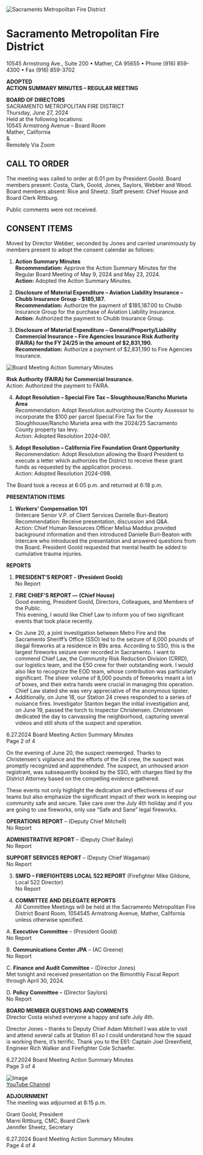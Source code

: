 <!-- Page 1 -->
![Sacramento Metropolitan Fire District](https://www.sacmetrofiredistrict.org/images/logo.png)

# Sacramento Metropolitan Fire District
10545 Armstrong Ave., Suite 200 • Mather, CA 95655 • Phone (916) 859-4300 • Fax (916) 859-3702

**ADOPTED**  
**ACTION SUMMARY MINUTES – REGULAR MEETING**  

**BOARD OF DIRECTORS**  
SACRAMENTO METROPOLITAN FIRE DISTRICT  
Thursday, June 27, 2024  
Held at the following locations:  
10545 Armstrong Avenue – Board Room  
Mather, California  
&  
Remotely Via Zoom  

## CALL TO ORDER
The meeting was called to order at 6:01 pm by President Goold. Board members present: Costa, Clark, Goold, Jones, Saylors, Webber and Wood. Board members absent: Rice and Sheetz. Staff present: Chief House and Board Clerk Rittburg.

Public comments were not received.

## CONSENT ITEMS
Moved by Director Webber, seconded by Jones and carried unanimously by members present to adopt the consent calendar as follows:

1. **Action Summary Minutes**  
   **Recommendation:** Approve the Action Summary Minutes for the Regular Board Meeting of May 9, 2024 and May 23, 2024.  
   **Action:** Adopted the Action Summary Minutes.

2. **Disclosure of Material Expenditure – Aviation Liability Insurance – Chubb Insurance Group - $185,187.**  
   **Recommendation:** Authorize the payment of $185,187.00 to Chubb Insurance Group for the purchase of Aviation Liability Insurance.  
   **Action:** Authorized the payment to Chubb Insurance Group.

3. **Disclosure of Material Expenditure – General/Property/Liability Commercial Insurance – Fire Agencies Insurance Risk Authority (FAIRA) for the FY 24/25 in the amount of $2,831,190.**  
   **Recommendation:** Authorize a payment of $2,831,190 to Fire Agencies Insurance.
<!-- Page 2 -->
![Board Meeting Action Summary Minutes](https://via.placeholder.com/768x993.png?text=Board+Meeting+Action+Summary+Minutes)

**Risk Authority (FAIRA) for Commercial Insurance.**  
Action: Authorized the payment to FAIRA.

4. **Adopt Resolution – Special Fire Tax – Sloughhouse/Rancho Murieta Area**  
Recommendation: Adopt Resolution authorizing the County Assessor to incorporate the $100 per parcel Special Fire Tax for the Sloughhouse/Rancho Murieta area with the 2024/25 Sacramento County property tax levy.  
Action: Adopted Resolution 2024-097.

5. **Adopt Resolution – California Fire Foundation Grant Opportunity**  
Recommendation: Adopt Resolution allowing the Board President to execute a letter which authorizes the District to receive these grant funds as requested by the application process.  
Action: Adopted Resolution 2024-098.

The Board took a recess at 6:05 p.m. and returned at 6:18 p.m.

**PRESENTATION ITEMS**

1. **Workers’ Compensation 101**  
(Intercare Senior V.P. of Client Services Danielle Buri-Beaton)  
Recommendation: Receive presentation, discussion and Q&A.  
Action: Chief Human Resources Officer Melisa Maddux provided background information and then introduced Danielle Buri-Beaton with Intercare who introduced the presentation and answered questions from the Board. President Goold requested that mental health be added to cumulative trauma injuries.

**REPORTS**

1. **PRESIDENT’S REPORT - (President Goold)**  
No Report

2. **FIRE CHIEF'S REPORT — (Chief House)**  
Good evening, President Goold, Directors, Colleagues, and Members of the Public.  
This evening, I would like Chief Law to inform you of two significant events that took place recently.  
- On June 20, a joint investigation between Metro Fire and the Sacramento Sheriff’s Office (SSO) led to the seizure of 8,000 pounds of illegal fireworks at a residence in B9s area. According to SSO, this is the largest fireworks seizure ever recorded in Sacramento. I want to commend Chief Law, the Community Risk Reduction Division (CRRD), our logistics team, and the E50 crew for their outstanding work. I would also like to recognize the EOD team, whose contribution was particularly significant. The sheer volume of 8,000 pounds of fireworks meant a lot of boxes, and their extra hands were crucial in managing this operation. Chief Law stated she was very appreciative of the anonymous tipster.  
- Additionally, on June 18, our Station 24 crews responded to a series of nuisance fires. Investigator Stanton began the initial investigation and, on June 19, passed the torch to Inspector Christensen. Christensen dedicated the day to canvassing the neighborhood, capturing several videos and still shots of the suspect and operation.  

6.27.2024 Board Meeting Action Summary Minutes  
Page 2 of 4
<!-- Page 3 -->
On the evening of June 20, the suspect reemerged. Thanks to Christensen's vigilance and the efforts of the 24 crew, the suspect was promptly recognized and apprehended. The suspect, an unhoused arson registrant, was subsequently booked by the SSO, with charges filed by the District Attorney based on the compelling evidence gathered.

These events not only highlight the dedication and effectiveness of our teams but also emphasize the significant impact of their work in keeping our community safe and secure. Take care over the July 4th holiday and if you are going to use fireworks, only use “Safe and Sane” legal fireworks.

**OPERATIONS REPORT** – (Deputy Chief Mitchell)  
No Report

**ADMINISTRATIVE REPORT** – (Deputy Chief Bailey)  
No Report

**SUPPORT SERVICES REPORT** – (Deputy Chief Wagaman)  
No Report

3. **SMFD – FIREFIGHTERS LOCAL 522 REPORT** (Firefighter Mike Gildone, Local 522 Director)  
No Report

4. **COMMITTEE AND DELEGATE REPORTS**  
All Committee Meetings will be held at the Sacramento Metropolitan Fire District Board Room, 1054545 Armstrong Avenue, Mather, California unless otherwise specified.

A. **Executive Committee** – (President Goold)  
No Report

B. **Communications Center JPA** – (AC Greene)  
No Report

C. **Finance and Audit Committee** – (Director Jones)  
Met tonight and received presentation on the Bimonthly Fiscal Report through April 30, 2024.

D. **Policy Committee** – (Director Saylors)  
No Report

**BOARD MEMBER QUESTIONS AND COMMENTS**  
Director Costa wished everyone a happy and safe July 4th.

Director Jones – thanks to Deputy Chief Adam Mitchell I was able to visit and attend several calls at Station 61 so I could understand how the squad is working there, it’s terrific. Thank you to the E61: Captain Joel Greenfield, Engineer Rich Walker and Firefighter Cole Schaefer.

6.27.2024 Board Meeting Action Summary Minutes  
Page 3 of 4
<!-- Page 4 -->
![Image](https://metrofire.ca.gov/2024-06-27-board-meeting)  
[YouTube Channel](https://www.youtube.com/channel/UC9t-uKlc_oUGNrmogdQ_QA)  

**ADJOURNMENT**  
The meeting was adjourned at 8:15 p.m.  

Grant Goold, President  
Marni Rittburg, CMC, Board Clerk  
Jennifer Sheetz, Secretary  

6.27.2024 Board Meeting Action Summary Minutes  
Page 4 of 4  
